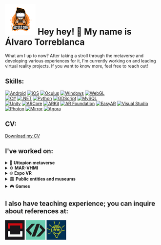 # ![Logo](https://github.com/Torreblozano/Torreblozano/blob/main/Artboard%201%20(1).png) Hey hey! 👋 My name is Álvaro Torreblanca

What am I up to now? After taking a stroll through the metaverse and developing various experiences for it, I'm currently working on and leading virtual reality projects. If you want to know more, feel free to reach out! 

## Skills:
[![Android](https://img.shields.io/badge/&nbsp;-Android-green?logo=android&color=2E7D32)](https://www.android.com/)
[![iOS](https://img.shields.io/badge/&nbsp;-iOS-blue?logo=ios)](https://www.apple.com/ios/)
[![Oculus](https://img.shields.io/badge/&nbsp;-Oculus-grey?logo=oculus)](https://www.oculus.com/)
[![Windows](https://img.shields.io/badge/&nbsp;-Windows-blue?logo=windows)](https://www.microsoft.com/windows/)
[![WebGL](https://img.shields.io/badge/WebGL-990000?style=flat&logo=webgl&logoColor=white)](https://developer.mozilla.org/en-US/docs/Web/API/WebGL_API)
</br>
[![C#](https://img.shields.io/badge/&nbsp;-C%23-purple?logo=c-sharp)](https://docs.microsoft.com/en-us/dotnet/csharp/)
[![.NET](https://img.shields.io/badge/&nbsp;-512BD4?logo=.net&color=512BD4)](https://dotnet.microsoft.com/)
[![Python](https://img.shields.io/badge/&nbsp;-Python-3776AB?logo=python&color=f6d754)](https://www.python.org/)
[![GDScript](https://img.shields.io/badge/&nbsp;-GDScript-000?logo=godot-engine&color=000)](https://docs.godotengine.org/en/stable/getting_started/scripting/gdscript/index.html)
[![MySQL](https://img.shields.io/badge/MySQL-4479A1?logo=mysql&logoColor=white&color=4479A1)](https://www.mysql.com/)
</br>
[![Unity](https://img.shields.io/badge/Unity-000000?style=flat&logo=unity&logoColor=white)](https://unity.com/)
[![ARCore](https://img.shields.io/badge/ARCore-00C853?style=flat&logo=google&logoColor=white)](https://developers.google.com/ar)
[![ARKit](https://img.shields.io/badge/ARKit-4FC3F7?style=flat&logo=apple&logoColor=white)](https://developer.apple.com/documentation/arkit)
[![AR Foundation](https://img.shields.io/badge/AR_Foundation-000000?style=flat&logo=unity&logoColor=white)](https://docs.unity3d.com/2019.4/Documentation/)
[![EasyAR](https://img.shields.io/badge/EasyAR-Augmented%20Reality-blue)](https://www.easyar.com/)
[![Visual Studio](https://img.shields.io/badge/Visual_Studio-5C2D91?style=flat&logo=visual-studio&logoColor=white)](https://visualstudio.microsoft.com/)
</br>
[![Photon](https://img.shields.io/badge/Photon-Unity%20Networking-blue.svg)](https://www.photonengine.com/)
[![Mirror](https://img.shields.io/badge/Mirror-Unity%20Networking-brightgreen.svg)](https://mirror-networking.com/)
[![Agora](https://img.shields.io/badge/Agora-Video%20Calling-brightgreen)](https://www.agora.io/)

## CV:
[Download my CV](CV2024.pdf)

## I've worked on:

<details>
<summary>🚀 <b>Uttopion metaverse</b></summary>
</br>
  
[![Unity](https://img.shields.io/badge/Unity-000000?style=flat&logo=unity&logoColor=white)](https://unity.com/)
[![C#](https://img.shields.io/badge/&nbsp;-C%23-purple?logo=c-sharp)](https://docs.microsoft.com/en-us/dotnet/csharp/)
[![.NET](https://img.shields.io/badge/&nbsp;-512BD4?logo=.net&color=512BD4)](https://dotnet.microsoft.com/)
[![Visual Studio](https://img.shields.io/badge/Visual_Studio-5C2D91?style=flat&logo=visual-studio&logoColor=white)](https://visualstudio.microsoft.com/)
[![WebGL](https://img.shields.io/badge/WebGL-990000?style=flat&logo=webgl&logoColor=white)](https://developer.mozilla.org/en-US/docs/Web/API/WebGL_API)
[![Android](https://img.shields.io/badge/&nbsp;-Android-green?logo=android&color=2E7D32)](https://www.android.com/)
[![iOS](https://img.shields.io/badge/&nbsp;-iOS-blue?logo=ios)](https://www.apple.com/ios/)
[![Mirror](https://img.shields.io/badge/Mirror-Unity%20Networking-brightgreen.svg)](https://mirror-networking.com/)

"Uttopion 'The content metaverse' is the first Spanish metaverse and its main goal is to revolutionize the way content is created, shared, and consumed in virtual spaces."

  <table style="width:100%">
    <tr>
      <td>
        <a href="https://uttopion.com">
        <img src="ebdce2184099239.Y3JvcCw4MDgsNjMyLDAsMA.jpg" alt="Metaverse" width="400" />
        </a>
      </td>
      <td>
        <a href="https://uttopion.com">
        <img src="ff8b72184099239.654b90b709902.png" alt="Multiplayer" width="400" />
        </a>
      </td>
      <td>
        <a href="https://uttopion.com">
        <img src="4b75a2184099239.654b90b703790.jpg" alt="Webgl" width="400" />
        </a>
      </td>
    </tr>
  </table>


</details>

<details>
<summary>⚙️ <b>MAR-VHMI</b></summary>
</br>
  
[![Unity](https://img.shields.io/badge/Unity-000000?style=flat&logo=unity&logoColor=white)](https://unity.com/)
[![C#](https://img.shields.io/badge/&nbsp;-C%23-purple?logo=c-sharp)](https://docs.microsoft.com/en-us/dotnet/csharp/)
[![.NET](https://img.shields.io/badge/&nbsp;-512BD4?logo=.net&color=512BD4)](https://dotnet.microsoft.com/)
[![Visual Studio](https://img.shields.io/badge/Visual_Studio-5C2D91?style=flat&logo=visual-studio&logoColor=white)](https://visualstudio.microsoft.com/)
[![Python](https://img.shields.io/badge/&nbsp;-Python-3776AB?logo=python&color=f6d754)](https://www.python.org/)  

Interactive and flexible product for virtualisation of machines and their environment. HMI 4.0 interaction.

Product for the conversion of any machine into a Machine 4.0 with sensorisation, intelligent measurement, communication, monitoring and bi-directional interaction from a virtualised model.
Communication decoupled by MQTT.
Advanced flexible sensorics for productive means.
Intelligent measurement with artificial vision.
Scalable comfort sensorics.
Simplified digital twin.
Product that also adds interactive 3D machine manuals connected that in addition to having all the documentation, plans, etc… has help tools such as adjustment videos, videos or animated ranges to help in the different functions as well as specific tools to section the 3D and help the technician.
Product that also adds the geolocation of any elements that you want to sensor related to the machine. These can be other moving machines such as forklifts, people or objects. For this it has a technological recurrence system (Wifi + Gos + Lora).
MAR-VHMI is a product to be able to interact with machines and their environment in an easy, flexible and economical way…

  <table style="width:100%">
    <tr>
      <td>
        <a href="https://youtu.be/P949gt2c9WM?si=vzGjjcB6MsXONNXG" target="_blank">
          <img src="adf045182572775.652ffd5ecd1ae.png" alt="AR" width="400" />
        </a>
      </td>
      <td>
        <a href="https://youtu.be/P949gt2c9WM?si=vzGjjcB6MsXONNXG" target="_blank">
          <img src="ff0b86182572775.652ffd5ed039c.png" alt="VR" width="400" />
        </a>
      </td>
      <td>
        <a href="https://youtu.be/P949gt2c9WM?si=vzGjjcB6MsXONNXG" target="_blank">
          <img src="72b0e4182572775.652ffd5ece63b.png" alt="XR" width="400" />
        </a>
      </td>
    </tr>
</table>


</details>

<details>
<summary>🌐 <b>Expo VR</b></summary>
</br>
  
[![Unity](https://img.shields.io/badge/Unity-000000?style=flat&logo=unity&logoColor=white)](https://unity.com/)
[![C#](https://img.shields.io/badge/&nbsp;-C%23-purple?logo=c-sharp)](https://docs.microsoft.com/en-us/dotnet/csharp/)
[![.NET](https://img.shields.io/badge/&nbsp;-512BD4?logo=.net&color=512BD4)](https://dotnet.microsoft.com/)
[![Visual Studio](https://img.shields.io/badge/Visual_Studio-5C2D91?style=flat&logo=visual-studio&logoColor=white)](https://visualstudio.microsoft.com/)
[![WebGL](https://img.shields.io/badge/WebGL-990000?style=flat&logo=webgl&logoColor=white)](https://developer.mozilla.org/en-US/docs/Web/API/WebGL_API)
[![Agora](https://img.shields.io/badge/Agora-Video%20Calling-brightgreen)](https://www.agora.io/)


Prototype of the first online trade fairs for businesses that emerged as a result of the isolation during the COVID-19 pandemic.

  <table style="width:100%">
    <tr>
      <td>
         <a href="https://www.vaudience.ai" target="_blank">
        <img src="40cfff124248545.61002c46924fc.png" alt="Photon" width="400" />
         </a>
      </td>
      <td>
         <a href="https://www.vaudience.ai" target="_blank">
        <img src="bbabf5124248545.61003ea6d2a5c.jpg" alt="Unity multiplayer" width="400" />
         </a>
      </td>
      <td>
         <a href="https://www.vaudience.ai" target="_blank">
        <img src="f066e1124248545.61003ea6d1cc5.jpg" alt="Virual fairs" width="400" />
         </a>
      </td>
    </tr>
  </table>


</details>

</details>

<details>
<summary>🏛️ <b>Public entities and museums</b></summary>
</br>
  
[![Unity](https://img.shields.io/badge/Unity-000000?style=flat&logo=unity&logoColor=white)](https://unity.com/)
[![C#](https://img.shields.io/badge/&nbsp;-C%23-purple?logo=c-sharp)](https://docs.microsoft.com/en-us/dotnet/csharp/)
[![.NET](https://img.shields.io/badge/&nbsp;-512BD4?logo=.net&color=512BD4)](https://dotnet.microsoft.com/)
[![Visual Studio](https://img.shields.io/badge/Visual_Studio-5C2D91?style=flat&logo=visual-studio&logoColor=white)](https://visualstudio.microsoft.com/)
[![ARCore](https://img.shields.io/badge/ARCore-00C853?style=flat&logo=google&logoColor=white)](https://developers.google.com/ar)
[![ARKit](https://img.shields.io/badge/ARKit-4FC3F7?style=flat&logo=apple&logoColor=white)](https://developer.apple.com/documentation/arkit)
[![AR Foundation](https://img.shields.io/badge/AR_Foundation-000000?style=flat&logo=unity&logoColor=white)](https://docs.unity3d.com/2019.4/Documentation/)
[![EasyAR](https://img.shields.io/badge/EasyAR-Augmented%20Reality-blue)](https://www.easyar.com/)
[![Oculus](https://img.shields.io/badge/&nbsp;-Oculus-grey?logo=oculus)](https://www.oculus.com/)

Various augmented reality and virtual reality projects for public entities or museums.

 <table style="width:100%">
    <tr>
      <td>
        <a href="https://apkpure.com/es/murallas-de-arjona/com.Dom3D.MurallasDeArjona">
          <img src="Arjona.jpg" width="400" />
        </a>     
      </td>
      <td>
         <a href="https://www.nubiaconsultores.es/nubia-presenta-en-el-ayuntamiento-de-roquetas-de-mar-la-nueva-app-roquetas-de-mar-una-mar-de-culturas/">
          <img src="Roquetas.jpg" width="400" />
        </a>  
      </td>
      <td>
        <a href="https://play.google.com/store/apps/details?id=com.Dom3D.JardinDelAlfarero&hl=es&gl=US">
          <img src="Alfarero.jpg" width="400" />
        </a>  
      </td>
    </tr>
  </table>

</details>

<details>
<summary>🎮 <b>Games</b></summary>
</br>
  
[![Unity](https://img.shields.io/badge/Unity-000000?style=flat&logo=unity&logoColor=white)](https://unity.com/)
[![C#](https://img.shields.io/badge/&nbsp;-C%23-purple?logo=c-sharp)](https://docs.microsoft.com/en-us/dotnet/csharp/)
[![.NET](https://img.shields.io/badge/&nbsp;-512BD4?logo=.net&color=512BD4)](https://dotnet.microsoft.com/)
[![Visual Studio](https://img.shields.io/badge/Visual_Studio-5C2D91?style=flat&logo=visual-studio&logoColor=white)](https://visualstudio.microsoft.com/)

Prototypes. Games for companies. Games for fairs and events

 <table style="width:100%">
    <tr>
      <td>
        <a href="https://play.google.com/store/apps/details?id=com.vivastudios.idle.hospital.tycoon.empire&hl=en">
          <img src="Hospital.jpg" width="400" />
          <p><i>Prototype for presentation to the publisher with the company Six Sides Union</i></p>
        </a>     
      </td>
      <td>
         <a href="https://www.amazon.es/Perita-Studio-Test-del-Calamar/dp/B01MTLAY1M">
            <img src="Calamar.jpg" width="400" />          
        </a>  
        <iframe width="400" height="225" src="https://www.youtube.com/embed/bFOkS5tnC-I" title="YouTube video player" frameborder="0" allow="accelerometer; autoplay; clipboard-write; encrypted-media; gyroscope; picture-in-picture" allowfullscreen></iframe>
      </td>    
    </tr>
  </table>

</details>


## I also have teaching experience; you can inquire about references at:

[![Implika](https://github.com/Torreblozano/Torreblozano/blob/ee22f2cce474c9ce18dd30877215c0abe2cc4c53/logoImplika.png)](https://www.implika.es)
[![CodeSpace](https://github.com/Torreblozano/Torreblozano/blob/ee22f2cce474c9ce18dd30877215c0abe2cc4c53/LogoCodeSpace.png)](https://codespaceacademy.com)
[![Ingeio](https://github.com/Torreblozano/Torreblozano/blob/ee22f2cce474c9ce18dd30877215c0abe2cc4c53/LogoIngenio.png)](https://centroingenio.es)


